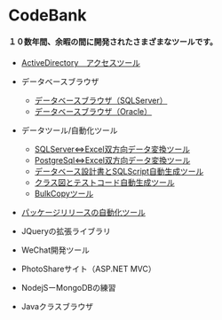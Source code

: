 # CodeBank
<h4>１０数年間、余暇の間に開発されたさまざまなツールです。</h4>

* <a href="/VB.NET/ADAccesser">ActiveDirectory　アクセスツール</a>

+ データベースブラウザ
  - <a href="/VB.NET/SqlViewer">データベースブラウザ（SQLServer）</a>
  - <a href="VB.NET/OraSqlViewer">データベースブラウザ（Oracle）</a>

+ データツール/自動化ツール
  - <a href="C%23/DataTools/DataCheckTools">SQLServer<=>Excel双方向データ変換ツール</a>
  - <a href="/C%23/DataTools/DataCheckToolsForPostgre">PostgreSql<=>Excel双方向データ変換ツール</a>
  - <a href="/C%23/DataTools/TableDesignInfo">データベース設計書とSQLScript自動生成ツール</a>
  - <a href="/C%23/DataTools/ClassReflect">クラス図とテストコード自動生成ツール</a>
  - <a href="/C%23/DataTools/BulkCopy">BulkCopyツール</a>

* <a href="/VB.NET/ReleaseUtility">パッケージリリースの自動化ツール</a>

* JQueryの拡張ライブラリ 

* WeChat開発ツール

* PhotoShareサイト（ASP.NET MVC）

* NodejSーMongoDBの練習

* Javaクラスブラウザ


